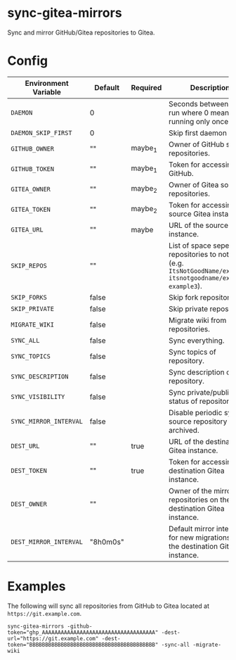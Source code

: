 # sync-gitea-mirrors

Sync and mirror GitHub/Gitea repositories to Gitea.

# Config

| Environment Variable   | Default  | Required          | Description                                                                                                         |
| ---------------------- | -------- | ----------------- | ------------------------------------------------------------------------------------------------------------------- |
| `DAEMON`               | 0        |                   | Seconds between each run where 0 means running only once.                                                           |
| `DAEMON_SKIP_FIRST`    | 0        |                   | Skip first daemon run.                                                                                              |
| `GITHUB_OWNER`         | ""       | maybe<sub>1</sub> | Owner of GitHub source repositories.                                                                                |
| `GITHUB_TOKEN`         | ""       | maybe<sub>1</sub> | Token for accessing GitHub.                                                                                         |
| `GITEA_OWNER`          | ""       | maybe<sub>2</sub> | Owner of Gitea source repositories.                                                                                 |
| `GITEA_TOKEN`          | ""       | maybe<sub>2</sub> | Token for accessing the source Gitea instance.                                                                      |
| `GITEA_URL`            | ""       | maybe             | URL of the source Gitea instance.                                                                                   |
| `SKIP_REPOS`           | ""       |                   | List of space seperated repositories to not sync (e.g. `ItsNotGoodName/example1 itsnotgoodname/example2 example3`). |
| `SKIP_FORKS`           | false    |                   | Skip fork repositories.                                                                                             |
| `SKIP_PRIVATE`         | false    |                   | Skip private repositories.                                                                                          |
| `MIGRATE_WIKI`         | false    |                   | Migrate wiki from source repositories.                                                                              |
| `SYNC_ALL`             | false    |                   | Sync everything.                                                                                                    |
| `SYNC_TOPICS`          | false    |                   | Sync topics of repository.                                                                                          |
| `SYNC_DESCRIPTION`     | false    |                   | Sync description of repository.                                                                                     |
| `SYNC_VISIBILITY`      | false    |                   | Sync private/public status of repository.                                                                           |
| `SYNC_MIRROR_INTERVAL` | false    |                   | Disable periodic sync if source repository is archived.                                                             |
| `DEST_URL`             | ""       | true              | URL of the destination Gitea instance.                                                                              |
| `DEST_TOKEN`           | ""       | true              | Token for accessing the destination Gitea instance.                                                                 |
| `DEST_OWNER`           | ""       |                   | Owner of the mirrored repositories on the destination Gitea instance.                                               |
| `DEST_MIRROR_INTERVAL` | "8h0m0s" |                   | Default mirror interval for new migrations on the destination Gitea instance.                                       |

# Examples

The following will sync all repositories from GitHub to Gitea located at `https://git.example.com`.

```
sync-gitea-mirrors -github-token="ghp_AAAAAAAAAAAAAAAAAAAAAAAAAAAAAAAAAAAA" -dest-url="https://git.example.com" -dest-token="BBBBBBBBBBBBBBBBBBBBBBBBBBBBBBBBBBBBBBBB" -sync-all -migrate-wiki
```
